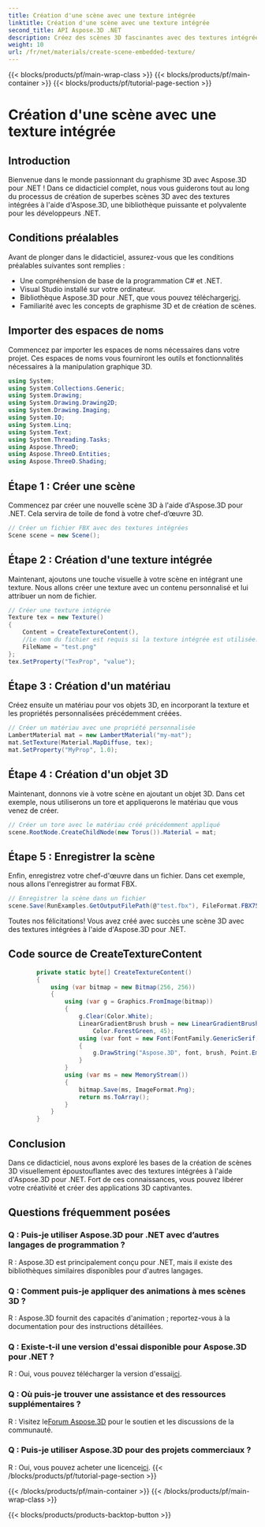 ```yaml
---
title: Création d'une scène avec une texture intégrée
linktitle: Création d'une scène avec une texture intégrée
second_title: API Aspose.3D .NET
description: Créez des scènes 3D fascinantes avec des textures intégrées à l'aide d'Aspose.3D pour .NET. Suivez notre guide étape par étape pour des résultats époustouflants.
weight: 10
url: /fr/net/materials/create-scene-embedded-texture/
---
```


{{< blocks/products/pf/main-wrap-class >}}
{{< blocks/products/pf/main-container >}}
{{< blocks/products/pf/tutorial-page-section >}}

# Création d'une scène avec une texture intégrée

## Introduction
Bienvenue dans le monde passionnant du graphisme 3D avec Aspose.3D pour .NET ! Dans ce didacticiel complet, nous vous guiderons tout au long du processus de création de superbes scènes 3D avec des textures intégrées à l'aide d'Aspose.3D, une bibliothèque puissante et polyvalente pour les développeurs .NET.
## Conditions préalables
Avant de plonger dans le didacticiel, assurez-vous que les conditions préalables suivantes sont remplies :
- Une compréhension de base de la programmation C# et .NET.
- Visual Studio installé sur votre ordinateur.
- Bibliothèque Aspose.3D pour .NET, que vous pouvez télécharger[ici](https://releases.aspose.com/3d/net/).
- Familiarité avec les concepts de graphisme 3D et de création de scènes.
## Importer des espaces de noms
Commencez par importer les espaces de noms nécessaires dans votre projet. Ces espaces de noms vous fourniront les outils et fonctionnalités nécessaires à la manipulation graphique 3D.
```csharp
using System;
using System.Collections.Generic;
using System.Drawing;
using System.Drawing.Drawing2D;
using System.Drawing.Imaging;
using System.IO;
using System.Linq;
using System.Text;
using System.Threading.Tasks;
using Aspose.ThreeD;
using Aspose.ThreeD.Entities;
using Aspose.ThreeD.Shading;
```
## Étape 1 : Créer une scène
Commencez par créer une nouvelle scène 3D à l'aide d'Aspose.3D pour .NET. Cela servira de toile de fond à votre chef-d’œuvre 3D.
```csharp
// Créer un fichier FBX avec des textures intégrées
Scene scene = new Scene();
```
## Étape 2 : Création d'une texture intégrée
Maintenant, ajoutons une touche visuelle à votre scène en intégrant une texture. Nous allons créer une texture avec un contenu personnalisé et lui attribuer un nom de fichier.
```csharp
// Créer une texture intégrée
Texture tex = new Texture()
{
    Content = CreateTextureContent(),
    //Le nom du fichier est requis si la texture intégrée est utilisée.
    FileName = "test.png"
};
tex.SetProperty("TexProp", "value");
```
## Étape 3 : Création d'un matériau
Créez ensuite un matériau pour vos objets 3D, en incorporant la texture et les propriétés personnalisées précédemment créées.
```csharp
// Créer un matériau avec une propriété personnalisée
LambertMaterial mat = new LambertMaterial("my-mat");
mat.SetTexture(Material.MapDiffuse, tex);
mat.SetProperty("MyProp", 1.0);
```
## Étape 4 : Création d'un objet 3D
Maintenant, donnons vie à votre scène en ajoutant un objet 3D. Dans cet exemple, nous utiliserons un tore et appliquerons le matériau que vous venez de créer.
```csharp
// Créer un tore avec le matériau créé précédemment appliqué
scene.RootNode.CreateChildNode(new Torus()).Material = mat;
```
## Étape 5 : Enregistrer la scène
Enfin, enregistrez votre chef-d'œuvre dans un fichier. Dans cet exemple, nous allons l'enregistrer au format FBX.
```csharp
// Enregistrer la scène dans un fichier
scene.Save(RunExamples.GetOutputFilePath(@"test.fbx"), FileFormat.FBX7500ASCII);
```
Toutes nos félicitations! Vous avez créé avec succès une scène 3D avec des textures intégrées à l'aide d'Aspose.3D pour .NET.
## Code source de CreateTextureContent
```csharp
        private static byte[] CreateTextureContent()
        {
            using (var bitmap = new Bitmap(256, 256))
            {
                using (var g = Graphics.FromImage(bitmap))
                {
                    g.Clear(Color.White);
                    LinearGradientBrush brush = new LinearGradientBrush(new Rectangle(0, 0, 128, 128), Color.Moccasin,
                        Color.ForestGreen, 45);
                    using (var font = new Font(FontFamily.GenericSerif, 40))
                    {
                        g.DrawString("Aspose.3D", font, brush, Point.Empty);
                    }
                }
                using (var ms = new MemoryStream())
                {
                    bitmap.Save(ms, ImageFormat.Png);
                    return ms.ToArray();
                }
            }
        }
```
## Conclusion
Dans ce didacticiel, nous avons exploré les bases de la création de scènes 3D visuellement époustouflantes avec des textures intégrées à l'aide d'Aspose.3D pour .NET. Fort de ces connaissances, vous pouvez libérer votre créativité et créer des applications 3D captivantes.

## Questions fréquemment posées

### Q : Puis-je utiliser Aspose.3D pour .NET avec d’autres langages de programmation ?
R : Aspose.3D est principalement conçu pour .NET, mais il existe des bibliothèques similaires disponibles pour d'autres langages.
### Q : Comment puis-je appliquer des animations à mes scènes 3D ?
R : Aspose.3D fournit des capacités d'animation ; reportez-vous à la documentation pour des instructions détaillées.
### Q : Existe-t-il une version d'essai disponible pour Aspose.3D pour .NET ?
 R : Oui, vous pouvez télécharger la version d'essai[ici](https://releases.aspose.com/).
### Q : Où puis-je trouver une assistance et des ressources supplémentaires ?
 R : Visitez le[Forum Aspose.3D](https://forum.aspose.com/c/3d/18) pour le soutien et les discussions de la communauté.
### Q : Puis-je utiliser Aspose.3D pour des projets commerciaux ?
 R : Oui, vous pouvez acheter une licence[ici](https://purchase.aspose.com/buy).
{{< /blocks/products/pf/tutorial-page-section >}}

{{< /blocks/products/pf/main-container >}}
{{< /blocks/products/pf/main-wrap-class >}}

{{< blocks/products/products-backtop-button >}}
